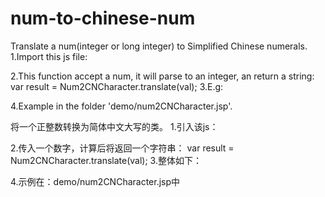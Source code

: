 # num-to-chinese-num
Translate a num(integer or long integer) to Simplified Chinese numerals.
1.Import this js file:
<script type="text/javascript" src="../Num2CNCharacter.js"></script>
2.This function accept a num, it will parse to an integer, an return a string:
var result = Num2CNCharacter.translate(val);
3.E.g:
<script type="text/javascript">
     (function(){
				var d = document;
				var originalNumObj = d.getElementById("number_input");
				originalNumObj.addEventListener("change",function(e){
					var val = originalNumObj.value;
					var result = Num2CNCharacter.translate(val);
					d.getElementById("output_text").innerHTML = result;
				},false);
			})();
</script>
4.Example in the folder 'demo/num2CNCharacter.jsp'.

将一个正整数转换为简体中文大写的类。
1.引入该js：
<script type="text/javascript" src="../Num2CNCharacter.js"></script>
2.传入一个数字，计算后将返回一个字符串：
var result = Num2CNCharacter.translate(val);
3.整体如下：
<script type="text/javascript">
     (function(){
				var d = document;
				var originalNumObj = d.getElementById("number_input");
				originalNumObj.addEventListener("change",function(e){
					var val = originalNumObj.value;
					var result = Num2CNCharacter.translate(val);
					d.getElementById("output_text").innerHTML = result;
				},false);
			})();
</script>
4.示例在：demo/num2CNCharacter.jsp中
